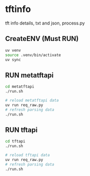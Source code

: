 # tftinfo
tft info details, txt and json, process.py

## CreateENV (Must RUN)
```bash
uv venv
source .venv/bin/activate
uv sync
```

## RUN metatftapi
```bash
cd metatftapi
./run.sh

# reload metatftapi data
uv run req_raw.py
# refresh parsing data
./run.sh
```

## RUN tftapi
```bash
cd tftapi
./run.sh

# reload tftapi data
uv run req_raw.py
# refresh parsing data
./run.sh
```